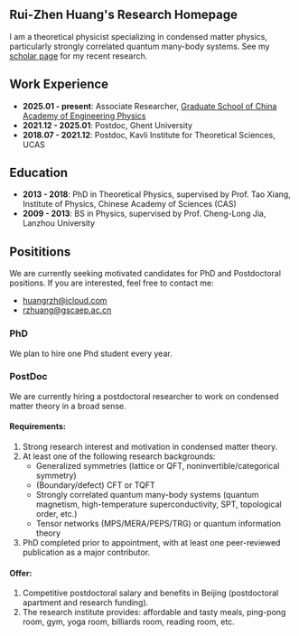 ## Rui-Zhen Huang's Research Homepage
I am a theoretical physicist specializing in condensed matter physics, particularly strongly correlated quantum many-body systems. See my [scholar page](https://scholar.google.com/citations?user=mWLsNWoAAAAJ&hl=en) for my recent research.

## Work Experience
- **2025.01 - present**: Associate Researcher, [Graduate School of China Academy of Engineering Physics](https://gscaep.ac.cn/subPage/kxyj.html?index=0#two=0/)
- **2021.12 - 2025.01**: Postdoc, Ghent University
- **2018.07 - 2021.12**: Postdoc, Kavli Institute for Theoretical Sciences, UCAS

## Education
- **2013 - 2018**: PhD in Theoretical Physics, supervised by Prof. Tao Xiang, Institute of Physics, Chinese Academy of Sciences (CAS)
- **2009 - 2013**: BS in Physics, supervised by Prof. Cheng-Long Jia, Lanzhou University


## Posititions
We are currently seeking motivated candidates for PhD and Postdoctoral positions. If you are interested, feel free to contact me:

- huangrzh@icloud.com
- rzhuang@gscaep.ac.cn

### PhD
We plan to hire one Phd student every year. 


### PostDoc
We are currently hiring a postdoctoral researcher to work on condensed matter theory in a broad sense. 

#### Requirements:
1. Strong research interest and motivation in condensed matter theory.
2. At least one of the following research backgrounds:
   - Generalized symmetries (lattice or QFT, noninvertible/categorical symmetry)
   - (Boundary/defect) CFT or TQFT
   - Strongly correlated quantum many-body systems (quantum magnetism, high-temperature superconductivity, SPT, topological order, etc.)
   - Tensor networks (MPS/MERA/PEPS/TRG) or quantum information theory
3. PhD completed prior to appointment, with at least one peer-reviewed publication as a major contributor.

#### Offer:
1. Competitive postdoctoral salary and benefits in Beijing (postdoctoral apartment and research funding).
2. The research institute provides: affordable and tasty meals, ping-pong room, gym, yoga room, billiards room, reading room, etc.
